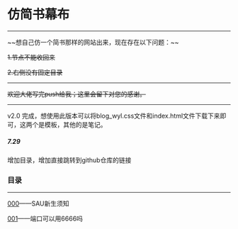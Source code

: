 # 仿简书幕布

<hr>
~~想自己仿一个简书那样的网站出来，现在存在以下问题：~~

~~1.节点不能收回来~~

~~2.右侧没有固定目录~~

<hr>

~~欢迎大佬写完push给我；这里会留下对您的感谢。~~

<hr>

v2.0 完成，想使用此版本可以将blog_wyl.css文件和index.html文件下载下来即可，这两个是模板，其他的是笔记。

##### 7.29

增加目录，增加直接跳转到github仓库的链接

### 目录

<hr>

[000](000.html)——SAU新生须知

[001](001.html)——端口可以用6666吗